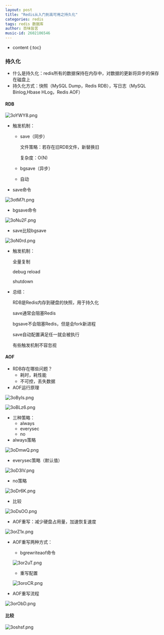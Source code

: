 ```yaml
---
layout: post
title: "Redis从入门到高可用之持久化"
categories: redis
tags: redis 数据库
author: 百味皆苦
music-id: 2602106546
---
```


* content
{:toc}
### 持久化

- 什么是持久化：redis所有的数据保持在内存中，对数据的更新将异步的保存在磁盘上
- 持久化方式：快照（MySQL Dump，Redis RDB），写日志（MySQL Binlog,Hbase HLog，Redis AOF）



#### RDB

![3oYWY8.png](https://s2.ax1x.com/2020/03/04/3oYWY8.png)

- 触发机制：

  - save（同步）

    文件策略：若存在旧RDB文件，新替换旧

    复杂度：O(N)

  - bgsave（异步）

  - 自动

- save命令

![3otM7t.png](https://s2.ax1x.com/2020/03/04/3otM7t.png)

- bgsave命令

![3oNu2F.png](https://s2.ax1x.com/2020/03/04/3oNu2F.png)

- save比较bgsave

![3oN0rd.png](https://s2.ax1x.com/2020/03/04/3oN0rd.png)

- 触发机制：

  全量复制

  debug reload

  shutdown

- 总结：

  RDB是Redis内存到硬盘的快照，用于持久化

  save通常会阻塞Redis

  bgsave不会阻塞Redis，但是会fork新进程

  save自动配置满足任一就会被执行

  有些触发机制不容忽视



#### AOF

- RDB存在哪些问题？
  - 耗时，耗性能
  - 不可控，丢失数据
- AOF运行原理

![3oByIs.png](https://s2.ax1x.com/2020/03/04/3oByIs.png)

![3oBLz6.png](https://s2.ax1x.com/2020/03/04/3oBLz6.png)

- 三种策略：
  - always
  - everysec
  - no
- always策略

![3oDmwQ.png](https://s2.ax1x.com/2020/03/04/3oDmwQ.png)

- everysec策略（默认值）

![3oD3lV.png](https://s2.ax1x.com/2020/03/04/3oD3lV.png)

- no策略

![3oDr6K.png](https://s2.ax1x.com/2020/03/04/3oDr6K.png)

- 比较

![3oDsOO.png](https://s2.ax1x.com/2020/03/04/3oDsOO.png)

- AOF重写：减少硬盘占用量，加速恢复速度

![3orZ1x.png](https://s2.ax1x.com/2020/03/04/3orZ1x.png)

- AOF重写两种方式：

  - bgrewriteaof命令

  ![3or2uT.png](https://s2.ax1x.com/2020/03/04/3or2uT.png)

  - 重写配置

  ![3oroCR.png](https://s2.ax1x.com/2020/03/04/3oroCR.png)

- AOF重写流程

![3orObD.png](https://s2.ax1x.com/2020/03/04/3orObD.png)

#### 比较

![3oshsf.png](https://s2.ax1x.com/2020/03/04/3oshsf.png)



